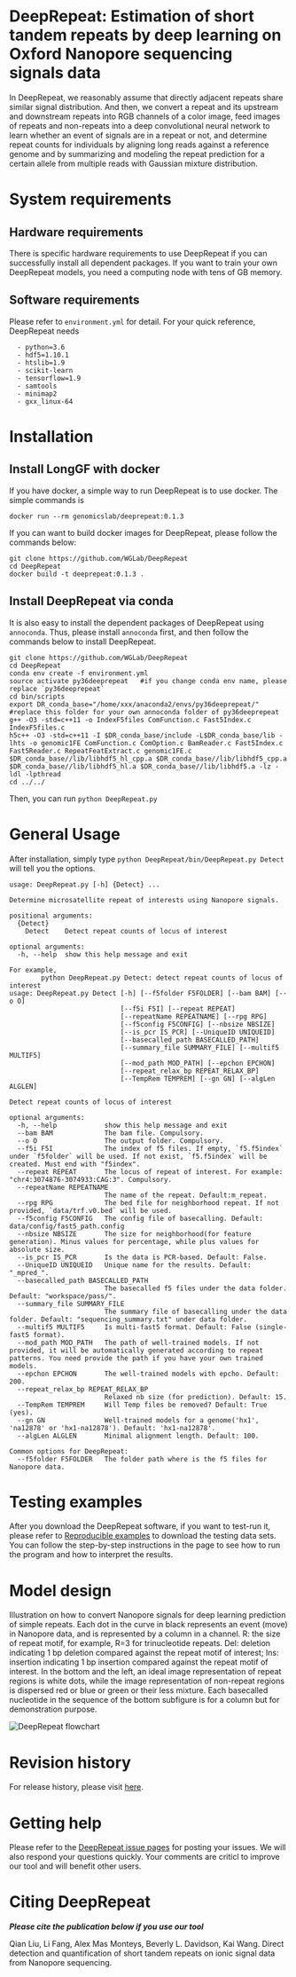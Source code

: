 # DeepRepeat: Estimation of short tandem repeats by deep learning on Oxford Nanopore sequencing signals data 

In DeepRepeat, we reasonably assume that directly adjacent repeats share similar signal distribution. And then, we convert a repeat and its upstream and downstream repeats into RGB channels of a color image, feed images of repeats and non-repeats into a deep convolutional neural network to learn whether an event of signals are in a repeat or not, and determine repeat counts for individuals by aligning long reads against a reference genome and by summarizing and modeling the repeat prediction for a certain allele from multiple reads with Gaussian mixture distribution. 

# System requirements
## Hardware requirements
There is specific hardware requirements to use DeepRepeat if you can successfully install all dependent packages. If you want to train your own DeepRepeat models, you need a computing node with tens of GB memory.

## Software requirements
Please refer to `environment.yml` for detail. For your quick reference, DeepRepeat needs
```
  - python=3.6
  - hdf5=1.10.1
  - htslib=1.9
  - scikit-learn
  - tensorflow=1.9
  - samtools
  - minimap2
  - gxx_linux-64
```

# Installation
## Install LongGF with docker

If you have docker, a simple way to run DeepRepeat is to use docker. The simple commands is
```
docker run --rm genomicslab/deeprepeat:0.1.3
```

If you can want to build docker images for DeepRepeat, please follow the commands below:
```
git clone https://github.com/WGLab/DeepRepeat
cd DeepRepeat
docker build -t deeprepeat:0.1.3 .
```

## Install DeepRepeat via conda 
It is also easy to install the dependent packages of DeepRepeat using `annoconda`. Thus, please install `annoconda` first, and then follow the commands below to install DeepRepeat.

```
git clone https://github.com/WGLab/DeepRepeat
cd DeepRepeat
conda env create -f environment.yml
source activate py36deeprepeat   #if you change conda env name, please replace `py36deeprepeat`
cd bin/scripts
export DR_conda_base="/home/xxx/anaconda2/envs/py36deeprepeat/"   #replace this folder for your own annoconda folder of py36deeprepeat
g++ -O3 -std=c++11 -o IndexF5files ComFunction.c Fast5Index.c IndexF5files.c
h5c++ -O3 -std=c++11 -I $DR_conda_base/include -L$DR_conda_base/lib -lhts -o genomic1FE ComFunction.c ComOption.c BamReader.c Fast5Index.c Fast5Reader.c RepeatFeatExtract.c genomic1FE.c $DR_conda_base//lib/libhdf5_hl_cpp.a $DR_conda_base//lib/libhdf5_cpp.a $DR_conda_base//lib/libhdf5_hl.a $DR_conda_base//lib/libhdf5.a -lz -ldl -lpthread
cd ../../
```

Then, you can run `python DeepRepeat.py`


# General Usage
After installation, simply type `python DeepRepeat/bin/DeepRepeat.py Detect` will tell you the options.
```
usage: DeepRepeat.py [-h] {Detect} ...

Determine microsatellite repeat of interests using Nanopore signals.

positional arguments:
  {Detect}
    Detect    Detect repeat counts of locus of interest

optional arguments:
  -h, --help  show this help message and exit

For example,
        python DeepRepeat.py Detect: detect repeat counts of locus of interest
usage: DeepRepeat.py Detect [-h] [--f5folder F5FOLDER] [--bam BAM] [--o O]
                            [--f5i F5I] [--repeat REPEAT]
                            [--repeatName REPEATNAME] [--rpg RPG]
                            [--f5config F5CONFIG] [--nbsize NBSIZE]
                            [--is_pcr IS_PCR] [--UniqueID UNIQUEID]
                            [--basecalled_path BASECALLED_PATH]
                            [--summary_file SUMMARY_FILE] [--multif5 MULTIF5]
                            [--mod_path MOD_PATH] [--epchon EPCHON]
                            [--repeat_relax_bp REPEAT_RELAX_BP]
                            [--TempRem TEMPREM] [--gn GN] [--algLen ALGLEN]

Detect repeat counts of locus of interest

optional arguments:
  -h, --help            show this help message and exit
  --bam BAM             The bam file. Compulsory.
  --o O                 The output folder. Compulsory.
  --f5i F5I             The index of f5 files. If empty, `f5.f5index` under `f5folder` will be used. If not exist, `f5.f5index` will be created. Must end with "f5index".
  --repeat REPEAT       The locus of repeat of interest. For example: "chr4:3074876-3074933:CAG:3". Compulsory.
  --repeatName REPEATNAME
                        The name of the repeat. Default:m_repeat.
  --rpg RPG             The bed file for neighborhood repeat. If not provided, `data/trf.v0.bed` will be used.
  --f5config F5CONFIG   The config file of basecalling. Default: data/config/fast5_path.config
  --nbsize NBSIZE       The size for neighborhood(for feature generation). Minus values for percentage, while plus values for absolute size.
  --is_pcr IS_PCR       Is the data is PCR-based. Default: False.
  --UniqueID UNIQUEID   Unique name for the results. Default: "_mpred_".
  --basecalled_path BASECALLED_PATH
                        The basecalled f5 files under the data folder. Default: "workspace/pass/".
  --summary_file SUMMARY_FILE
                        The summary file of basecalling under the data folder. Default: "sequencing_summary.txt" under data folder.
  --multif5 MULTIF5     Is multi-fast5 format. Default: False (single-fast5 format).
  --mod_path MOD_PATH   The path of well-trained models. If not provided, it will be automatically generated according to repeat patterns. You need provide the path if you have your own trained models.
  --epchon EPCHON       The well-trained models with epcho. Default: 200.
  --repeat_relax_bp REPEAT_RELAX_BP
                        Relaxed nb size (for prediction). Default: 15.
  --TempRem TEMPREM     Will Temp files be removed? Default: True (yes).
  --gn GN               Well-trained models for a genome('hx1', 'na12878' or 'hx1-na12878'). Default: 'hx1-na12878'.
  --algLen ALGLEN       Minimal alignment length. Default: 100.

Common options for DeepRepeat:
  --f5folder F5FOLDER   The folder path where is the f5 files for Nanopore data.

```

# Testing examples

After you download the DeepRepeat software, if you want to test-run it, please refer to [Reproducible examples](https://github.com/WGLab/DeepRepeat/blob/master/docs/Reproducibility.md) to download the testing data sets. You can follow the step-by-step instructions in the page to see how to run the program and how to interpret the results.

# Model design

Illustration on how to convert Nanopore signals for deep learning prediction of simple repeats. Each dot in the curve in black represents an event (move) in Nanopore data, and is represented by a column in a channel. R: the size of repeat motif, for example, R=3 for trinucleotide repeats. Del: deletion indicating 1 bp deletion compared against the repeat motif of interest; Ins: insertion indicating 1 bp insertion compared against the repeat motif of interest. In the bottom and the left, an ideal image representation of repeat regions is white dots, while the image representation of non-repeat regions is dispersed red or blue or green or their less mixture. Each basecalled nucleotide in the sequence of the bottom subfigure is for a column but for demonstration purpose.

![DeepRepeat flowchart](docs/DeepRepeat_flowchart.png)

# Revision history
For release history, please visit [here](https://github.com/WGLab/DeepRepeat/releases). 

# Getting help
Please refer to the [DeepRepeat issue pages](https://github.com/WGLab/DeepRepeat/issues) for posting your issues. We will also respond your questions quickly. Your comments are criticl to improve our tool and will benefit other users.

# Citing DeepRepeat
***Please cite the publication below if you use our tool***

Qian Liu, Li Fang, Alex Mas Monteys, Beverly L. Davidson, Kai Wang. Direct detection and quantification of short tandem repeats 
on ionic signal data from Nanopore sequencing.


